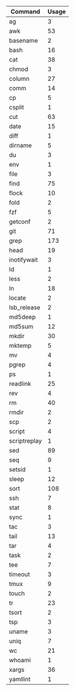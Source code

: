 | Command       | Usage
|-|-|
| ag            | 3      |
| awk           | 53     |
| basename      | 2      |
| bash          | 16     |
| cat           | 38     |
| chmod         | 3      |
| column        | 27     |
| comm          | 14     |
| cp            | 5      |
| csplit        | 1      |
| cut           | 63     |
| date          | 15     |
| diff          | 1      |
| dirname       | 5      |
| du            | 3      |
| env           | 1      |
| file          | 3      |
| find          | 75     |
| flock         | 10     |
| fold          | 2      |
| fzf           | 5      |
| getconf       | 2      |
| git           | 71     |
| grep          | 173    |
| head          | 19     |
| inotifywait   | 3      |
| ld            | 1      |
| less          | 2      |
| ln            | 18     |
| locate        | 2      |
| lsb_release   | 2      |
| md5deep       | 1      |
| md5sum        | 12     |
| mkdir         | 30     |
| mktemp        | 5      |
| mv            | 4      |
| pgrep         | 4      |
| ps            | 1      |
| readlink      | 25     |
| rev           | 4      |
| rm            | 40     |
| rmdir         | 2      |
| scp           | 2      |
| script        | 4      |
| scriptreplay  | 1      |
| sed           | 89     |
| seq           | 9      |
| setsid        | 1      |
| sleep         | 12     |
| sort          | 108    |
| ssh           | 7      |
| stat          | 8      |
| sync          | 1      |
| tac           | 3      |
| tail          | 13     |
| tar           | 4      |
| task          | 2      |
| tee           | 7      |
| timeout       | 3      |
| tmux          | 9      |
| touch         | 2      |
| tr            | 23     |
| tsort         | 2      |
| tsp           | 3      |
| uname         | 3      |
| uniq          | 7      |
| wc            | 21     |
| whoami        | 1      |
| xargs         | 36     |
| yamllint      | 1      |
